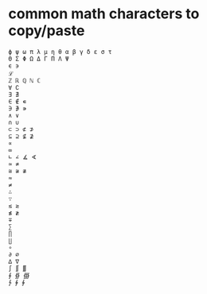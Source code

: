 # common math characters to copy/paste

	ϕ ψ ω π λ μ η θ α β γ δ ε σ τ
	Θ Σ Φ Ω Δ Γ Π Λ Ψ
	ϵ ϶
	ℒ
	ℤ ℝ ℚ ℕ ℂ
	∀ ∁
	∃ ∄
	∈ ∉ ∊
	∋ ∌ ∍
	∧ ∨
	∩ ∪
	⊂ ⊃ ⊄ ⊅
	⊆ ⊇ ⊈ ⊉
	∝
	∞
	∟ ∠ ∡ ∢
	≃ ≄
	≅ ≆ ≇
	≈
	≠
	∴
	∵
	≲ ≳
	≴ ≵
	∓
	∑
	∏
	∐
	∘
	∂ ∅
	∆ ∇
	∫ ∬ ∭
	∮ ∯ ∰
	∱ ∲ ∳
